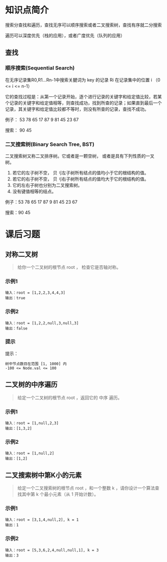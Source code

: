 # 知识点简介
搜索分查找和遍历，查找无序可以顺序搜索或者二叉搜索树，查找有序就二分搜索

遍历可以深度优先（栈的应用），或者广度优先（队列的应用）

## 查找
### 顺序搜索(SequentiaI Search)
在无序记录集R0,R1...Rn-1中搜索关腱词为 key 的记录 Ri 在记录集中的位置 i （0 <= i <= n-1）

它的查找过程是：从第一个记录开始，逐个进行记录的关键字和给定值比较，若某个记录的关键字和给定值相等，则查找成功，找到所查的记录；如果直到最后一个记录，其关键字和给定值比较都不等时，则没有所查的记录，查找不成功。

例子： 53 78 65 17 87 9 81 45 23 67

搜索： 90 45

### 二叉搜索树(Binary Search Tree, BST)
二叉搜索树又称二叉排序树。它或者是一颗空树， 或者是具有下列性质的一叉树。
1. 若它的左子树不空， 贝刂左子树所有结点的值均小于它的根结构的值。
2. 若它的右子树不空， 贝刂右子树所有结点的值均大于它的根结构的值。
3. 它的左右子树也分别为二叉搜索树。
4. 没有键值相等的结点。

例子：53 78 65 17 87 9 81 45 23 67

搜索：90 45

# 课后习题
## 对称二叉树
> 给你一个二叉树的根节点 root ， 检查它是否轴对称。

### 示例1
```
输入：root = [1,2,2,3,4,4,3]
输出：true
```

### 示例2
```
输入：root = [1,2,2,null,3,null,3]
输出：false
```

### 提示
提示：
```
树中节点数目在范围 [1, 1000] 内
-100 <= Node.val <= 100
```

## 二叉树的中序遍历
> 给定一个二叉树的根节点 root ，返回它的 中序 遍历。

### 示例1
```
输入：root = [1,null,2,3]
输出：[1,3,2]
```

### 示例2
```
输入：root = [1,null,2]
输出：[1,2]
```

## 二叉搜索树中第K小的元素
> 给定一个二叉搜索树的根节点 root ，和一个整数 k ，请你设计一个算法查找其中第 k 个最小元素（从 1 开始计数）。

### 示例1
```
输入：root = [3,1,4,null,2], k = 1
输出：1
```
### 示例2
```
输入：root = [5,3,6,2,4,null,null,1], k = 3
输出：3
```
